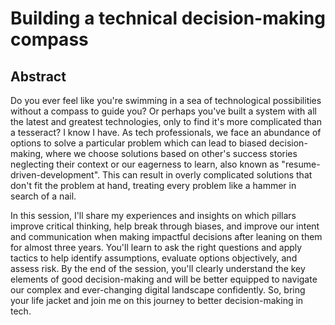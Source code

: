 # Building a technical decision-making compass

## Abstract

Do you ever feel like you're swimming in a sea of technological possibilities without a compass to guide you? Or perhaps you've built a system with all the latest and greatest technologies, only to find it's more complicated than a tesseract? I know I have. As tech professionals, we face an abundance of options to solve a particular problem which can lead to biased decision-making, where we choose solutions based on other's success stories neglecting their context or our eagerness to learn, also known as "resume-driven-development". This can result in overly complicated solutions that don't fit the problem at hand, treating every problem like a hammer in search of a nail.

In this session, I'll share my experiences and insights on which pillars improve critical thinking, help break through biases, and improve our intent and communication when making impactful decisions after leaning on them for almost three years. You'll learn to ask the right questions and apply tactics to help identify assumptions, evaluate options objectively, and assess risk. By the end of the session, you'll clearly understand the key elements of good decision-making and will be better equipped to navigate our complex and ever-changing digital landscape confidently. So, bring your life jacket and join me on this journey to better decision-making in tech.
